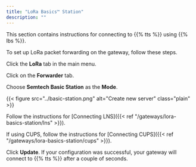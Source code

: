 ```yaml
---
title: "LoRa Basics™ Station"
description: ""
---
```


This section contains instructions for connecting to {{% tts %}} using {{% lbs %}}.

<!--more-->

To set up LoRa packet forwarding on the gateway, follow these steps.

Click the **LoRa** tab in the main menu.

Click on the **Forwarder** tab.

Choose **Semtech Basic Station** as the **Mode**.

{{< figure src="../basic-station.png" alt="Create new server" class="plain" >}}

Follow the instructions for [Connecting LNS]({{< ref "/gateways/lora-basics-station/lns" >}}).

If using CUPS, follow the instructions for [Connecting CUPS]({{< ref "/gateways/lora-basics-station/cups" >}}).

Click **Update**. If your configuration was successful, your gateway will connect to {{% tts %}} after a couple of seconds.
